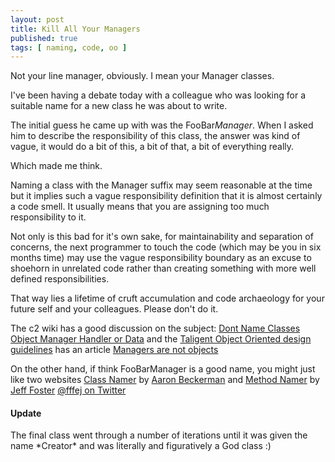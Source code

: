 ```yaml
---
layout: post
title: Kill All Your Managers
published: true
tags: [ naming, code, oo ]
---
```


Not your line manager, obviously. I mean your Manager classes.

I've been having a debate today with a colleague who was looking for a suitable
name for a new class he was about to write. 

The initial guess he came up with was the FooBar*Manager*. When I asked him
to describe the responsibility of this class, the answer was kind of vague, 
it would do a bit of this, a bit of that, a bit of everything really.

Which made me think. 

Naming a class with the Manager suffix may seem reasonable at the time but 
it implies such a vague responsibility definition that it is almost certainly 
a code smell. It usually means that you are assigning too much responsibility 
to it. 

Not only is this bad for it's own sake, for maintainability and separation 
of concerns, the next programmer to touch the code (which may be you in 
six months time) may use the vague responsibility boundary as an excuse to 
shoehorn in unrelated code rather than creating something with more well 
defined responsibilities. 

That way lies a lifetime of cruft accumulation and code archaeology for 
your future self and your colleagues. Please don't do it.

The c2 wiki has a good discussion on the subject: [Dont Name Classes Object Manager Handler or Data](http://c2.com/cgi/wiki?DontNameClassesObjectManagerHandlerOrData)
and the [Taligent Object Oriented design guidelines](http://root.cern.ch/TaligentDocs/TaligentOnline/DocumentRoot/1.0/Docs/books/WM/WM_3.html) 
has an article [Managers are not objects](http://root.cern.ch/TaligentDocs/TaligentOnline/DocumentRoot/1.0/Docs/books/WM/WM_47.html#HEADING61)

On the other hand, if think FooBarManager is a good name, you might just 
like two websites [Class Namer](http://www.classnamer.com/) by 
[Aaron Beckerman](https://github.com/ab9) and [Method Namer](http://methodnamer.com/) 
by [Jeff Foster](http://www.fatvat.co.uk/) [@fffej on Twitter](https://twitter.com/fffej/)

<div class="alert alert-info">
<h4>Update</h4>
The final class went through a number of iterations until it was given the 
name *Creator* and was literally and figuratively a God class :)
</div>

